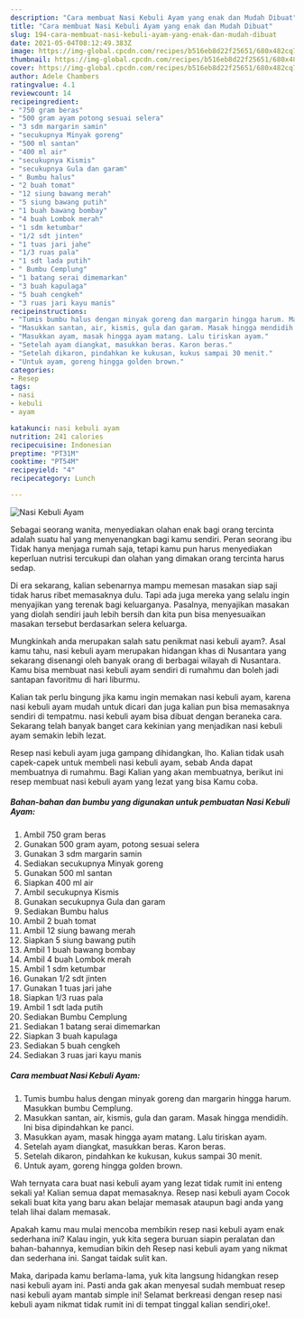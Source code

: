 ```yaml
---
description: "Cara membuat Nasi Kebuli Ayam yang enak dan Mudah Dibuat"
title: "Cara membuat Nasi Kebuli Ayam yang enak dan Mudah Dibuat"
slug: 194-cara-membuat-nasi-kebuli-ayam-yang-enak-dan-mudah-dibuat
date: 2021-05-04T08:12:49.383Z
image: https://img-global.cpcdn.com/recipes/b516eb8d22f25651/680x482cq70/nasi-kebuli-ayam-foto-resep-utama.jpg
thumbnail: https://img-global.cpcdn.com/recipes/b516eb8d22f25651/680x482cq70/nasi-kebuli-ayam-foto-resep-utama.jpg
cover: https://img-global.cpcdn.com/recipes/b516eb8d22f25651/680x482cq70/nasi-kebuli-ayam-foto-resep-utama.jpg
author: Adele Chambers
ratingvalue: 4.1
reviewcount: 14
recipeingredient:
- "750 gram beras"
- "500 gram ayam potong sesuai selera"
- "3 sdm margarin samin"
- "secukupnya Minyak goreng"
- "500 ml santan"
- "400 ml air"
- "secukupnya Kismis"
- "secukupnya Gula dan garam"
- " Bumbu halus"
- "2 buah tomat"
- "12 siung bawang merah"
- "5 siung bawang putih"
- "1 buah bawang bombay"
- "4 buah Lombok merah"
- "1 sdm ketumbar"
- "1/2 sdt jinten"
- "1 tuas jari jahe"
- "1/3 ruas pala"
- "1 sdt lada putih"
- " Bumbu Cemplung"
- "1 batang serai dimemarkan"
- "3 buah kapulaga"
- "5 buah cengkeh"
- "3 ruas jari kayu manis"
recipeinstructions:
- "Tumis bumbu halus dengan minyak goreng dan margarin hingga harum. Masukkan bumbu Cemplung."
- "Masukkan santan, air, kismis, gula dan garam. Masak hingga mendidih. Ini bisa dipindahkan ke panci."
- "Masukkan ayam, masak hingga ayam matang. Lalu tiriskan ayam."
- "Setelah ayam diangkat, masukkan beras. Karon beras."
- "Setelah dikaron, pindahkan ke kukusan, kukus sampai 30 menit."
- "Untuk ayam, goreng hingga golden brown."
categories:
- Resep
tags:
- nasi
- kebuli
- ayam

katakunci: nasi kebuli ayam 
nutrition: 241 calories
recipecuisine: Indonesian
preptime: "PT31M"
cooktime: "PT54M"
recipeyield: "4"
recipecategory: Lunch

---
```



![Nasi Kebuli Ayam](https://img-global.cpcdn.com/recipes/b516eb8d22f25651/680x482cq70/nasi-kebuli-ayam-foto-resep-utama.jpg)

Sebagai seorang wanita, menyediakan olahan enak bagi orang tercinta adalah suatu hal yang menyenangkan bagi kamu sendiri. Peran seorang ibu Tidak hanya menjaga rumah saja, tetapi kamu pun harus menyediakan keperluan nutrisi tercukupi dan olahan yang dimakan orang tercinta harus sedap.

Di era  sekarang, kalian sebenarnya mampu memesan masakan siap saji tidak harus ribet memasaknya dulu. Tapi ada juga mereka yang selalu ingin menyajikan yang terenak bagi keluarganya. Pasalnya, menyajikan masakan yang diolah sendiri jauh lebih bersih dan kita pun bisa menyesuaikan masakan tersebut berdasarkan selera keluarga. 



Mungkinkah anda merupakan salah satu penikmat nasi kebuli ayam?. Asal kamu tahu, nasi kebuli ayam merupakan hidangan khas di Nusantara yang sekarang disenangi oleh banyak orang di berbagai wilayah di Nusantara. Kamu bisa membuat nasi kebuli ayam sendiri di rumahmu dan boleh jadi santapan favoritmu di hari liburmu.

Kalian tak perlu bingung jika kamu ingin memakan nasi kebuli ayam, karena nasi kebuli ayam mudah untuk dicari dan juga kalian pun bisa memasaknya sendiri di tempatmu. nasi kebuli ayam bisa dibuat dengan beraneka cara. Sekarang telah banyak banget cara kekinian yang menjadikan nasi kebuli ayam semakin lebih lezat.

Resep nasi kebuli ayam juga gampang dihidangkan, lho. Kalian tidak usah capek-capek untuk membeli nasi kebuli ayam, sebab Anda dapat membuatnya di rumahmu. Bagi Kalian yang akan membuatnya, berikut ini resep membuat nasi kebuli ayam yang lezat yang bisa Kamu coba.

<!--inarticleads1-->

##### Bahan-bahan dan bumbu yang digunakan untuk pembuatan Nasi Kebuli Ayam:

1. Ambil 750 gram beras
1. Gunakan 500 gram ayam, potong sesuai selera
1. Gunakan 3 sdm margarin samin
1. Sediakan secukupnya Minyak goreng
1. Gunakan 500 ml santan
1. Siapkan 400 ml air
1. Ambil secukupnya Kismis
1. Gunakan secukupnya Gula dan garam
1. Sediakan  Bumbu halus
1. Ambil 2 buah tomat
1. Ambil 12 siung bawang merah
1. Siapkan 5 siung bawang putih
1. Ambil 1 buah bawang bombay
1. Ambil 4 buah Lombok merah
1. Ambil 1 sdm ketumbar
1. Gunakan 1/2 sdt jinten
1. Gunakan 1 tuas jari jahe
1. Siapkan 1/3 ruas pala
1. Ambil 1 sdt lada putih
1. Sediakan  Bumbu Cemplung
1. Sediakan 1 batang serai dimemarkan
1. Siapkan 3 buah kapulaga
1. Sediakan 5 buah cengkeh
1. Sediakan 3 ruas jari kayu manis




<!--inarticleads2-->

##### Cara membuat Nasi Kebuli Ayam:

1. Tumis bumbu halus dengan minyak goreng dan margarin hingga harum. Masukkan bumbu Cemplung.
1. Masukkan santan, air, kismis, gula dan garam. Masak hingga mendidih. Ini bisa dipindahkan ke panci.
1. Masukkan ayam, masak hingga ayam matang. Lalu tiriskan ayam.
1. Setelah ayam diangkat, masukkan beras. Karon beras.
1. Setelah dikaron, pindahkan ke kukusan, kukus sampai 30 menit.
1. Untuk ayam, goreng hingga golden brown.




Wah ternyata cara buat nasi kebuli ayam yang lezat tidak rumit ini enteng sekali ya! Kalian semua dapat memasaknya. Resep nasi kebuli ayam Cocok sekali buat kita yang baru akan belajar memasak ataupun bagi anda yang telah lihai dalam memasak.

Apakah kamu mau mulai mencoba membikin resep nasi kebuli ayam enak sederhana ini? Kalau ingin, yuk kita segera buruan siapin peralatan dan bahan-bahannya, kemudian bikin deh Resep nasi kebuli ayam yang nikmat dan sederhana ini. Sangat taidak sulit kan. 

Maka, daripada kamu berlama-lama, yuk kita langsung hidangkan resep nasi kebuli ayam ini. Pasti anda gak akan menyesal sudah membuat resep nasi kebuli ayam mantab simple ini! Selamat berkreasi dengan resep nasi kebuli ayam nikmat tidak rumit ini di tempat tinggal kalian sendiri,oke!.

